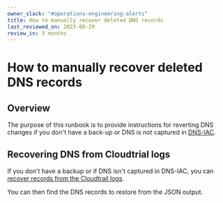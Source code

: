 ```yaml
---
owner_slack: "#operations-engineering-alerts"
title: How to manually recover deleted DNS records
last_reviewed_on: 2023-08-29
review_in: 3 months
---
```


# How to manually recover deleted DNS records

## Overview

The purpose of this runbook is to provide instructions for reverting DNS changes if you don't have a back-up or DNS is not captured in [DNS-IAC](https://github.com/ministryofjustice/dns-iac).

## Recovering DNS from Cloudtrial logs

If you don't have a backup or if DNS isn't captured in DNS-IAC, you can [recover records from the Cloudtrail logs](https://aws.amazon.com/premiumsupport/knowledge-center/route-53-recover-dns-record/).

You can then find the DNS records to restore from the JSON output.
